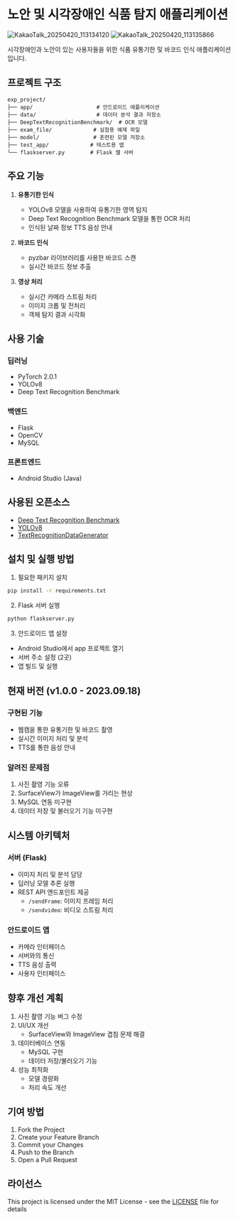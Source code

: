 # 노안 및 시각장애인 식품 탐지 애플리케이션

![KakaoTalk_20250420_113134120](https://github.com/user-attachments/assets/dd0a921c-3763-4e39-81ef-5904186262ee)
![KakaoTalk_20250420_113135866](https://github.com/user-attachments/assets/2b3f2a80-3175-44e4-b953-8beb75b93c9a)


시각장애인과 노안이 있는 사용자들을 위한 식품 유통기한 및 바코드 인식 애플리케이션입니다.

## 프로젝트 구조

```
exp_project/
├── app/                    # 안드로이드 애플리케이션
├── data/                   # 데이터 분석 결과 저장소
├── DeepTextRecognitionBenchmark/  # OCR 모델
├── exam_file/             # 실험용 예제 파일
├── model/                 # 훈련된 모델 저장소
├── test_app/             # 테스트용 앱
└── flaskserver.py        # Flask 웹 서버
```

## 주요 기능

1. **유통기한 인식**
   - YOLOv8 모델을 사용하여 유통기한 영역 탐지
   - Deep Text Recognition Benchmark 모델을 통한 OCR 처리
   - 인식된 날짜 정보 TTS 음성 안내

2. **바코드 인식**
   - pyzbar 라이브러리를 사용한 바코드 스캔
   - 실시간 바코드 정보 추출

3. **영상 처리**
   - 실시간 카메라 스트림 처리
   - 이미지 크롭 및 전처리
   - 객체 탐지 결과 시각화

## 사용 기술

### 딥러닝
- PyTorch 2.0.1
- YOLOv8
- Deep Text Recognition Benchmark

### 백엔드
- Flask
- OpenCV
- MySQL

### 프론트엔드
- Android Studio (Java)

## 사용된 오픈소스

- [Deep Text Recognition Benchmark](https://github.com/clovaai/deep-text-recognition-benchmark)
- [YOLOv8](https://github.com/ultralytics/ultralytics)
- [TextRecognitionDataGenerator](https://github.com/Belval/TextRecognitionDataGenerator)

## 설치 및 실행 방법

1. 필요한 패키지 설치
```bash
pip install -r requirements.txt
```

2. Flask 서버 실행
```bash
python flaskserver.py
```

3. 안드로이드 앱 설정
- Android Studio에서 app 프로젝트 열기
- 서버 주소 설정 (2곳)
- 앱 빌드 및 실행

## 현재 버전 (v1.0.0 - 2023.09.18)

### 구현된 기능
- 웹캠을 통한 유통기한 및 바코드 촬영
- 실시간 이미지 처리 및 분석
- TTS를 통한 음성 안내

### 알려진 문제점
1. 사진 촬영 기능 오류
2. SurfaceView가 ImageView를 가리는 현상
3. MySQL 연동 미구현
4. 데이터 저장 및 불러오기 기능 미구현

## 시스템 아키텍처

### 서버 (Flask)
- 이미지 처리 및 분석 담당
- 딥러닝 모델 추론 실행
- REST API 엔드포인트 제공
  - `/sendFrame`: 이미지 프레임 처리
  - `/sendvideo`: 비디오 스트림 처리

### 안드로이드 앱
- 카메라 인터페이스
- 서버와의 통신
- TTS 음성 출력
- 사용자 인터페이스

## 향후 개선 계획

1. 사진 촬영 기능 버그 수정
2. UI/UX 개선
   - SurfaceView와 ImageView 겹침 문제 해결
3. 데이터베이스 연동
   - MySQL 구현
   - 데이터 저장/불러오기 기능
4. 성능 최적화
   - 모델 경량화
   - 처리 속도 개선

## 기여 방법

1. Fork the Project
2. Create your Feature Branch
3. Commit your Changes
4. Push to the Branch
5. Open a Pull Request

## 라이선스

This project is licensed under the MIT License - see the [LICENSE](LICENSE) file for details
